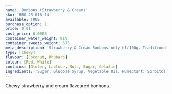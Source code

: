 ```yaml
---
name: 'Bonbons (Strawberry & Cream)'
sku: 'HBG-JR-016-14'
available: TRUE
purchase_option: 1
price: 0.01
cost_price: 0.0065
container_water_weight: 919
container_sweets_weight: 673
meta_description: 'Strawberry & Cream Bonbons only Ł1/100g. Traditional sweets and more at Humbugs Confectionery Store. Specialists in satisfying your sweet tooth!'
type: [Chewy]
flavour: [Coconut, Rhubarb]
colour: [Red, White]
contains: [Gluten, Lactose, Nuts, Sugar, Gelatin]
ingredients: 'Sugar, Glucose Syrup, Vegetable Oil, Humectant: Sorbitol, Pork Gelatine, Citric Acid, Dextrose, Flavourings, Colour: E120, Emulisifier: Soya Lecithin'
---
```

Chewy strawberry and cream flavoured bonbons.